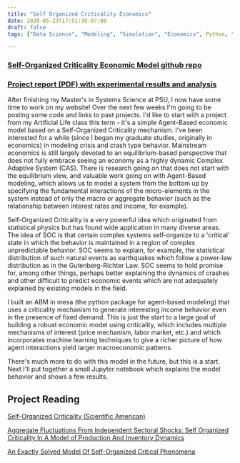 ```yaml
---
title: "Self Organized Criticality Economics"
date: 2020-05-23T17:51:39-07:00
draft: false
tags: ["Data Science", "Modeling", "Simulation", "Economics", Python, "Agent-Based Modeling", "Plotly"]

---
```


### [Self-Organized Criticality Economic Model github repo](https://github.com/gdcutting/SOCEconModel)

### [Project report (PDF) with experimental results and analysis](media/SYSC557Alife-ProjectReport-GDC.pdf)

After finishing my Master's in Systems Science at PSU, I now have some time to work on my website! Over the next few weeks I'm going to be posting some code and links to past projects. I'd like to start with a project from my Artificial Life class this term - it's a simple Agent-Based economic model based on a Self-Organized Criticality mechanism. I've been interested for a while (since I began my graduate studies, originally in economics) in modeling crisis and crash type behavior. Mainstream economics is still largely devoted to an equilibrium-based perspective that does not fully embrace seeing an economy as a highly dynamic Complex Adaptive System (CAS). There is research going on that does not start with the equilibrium view, and valuable work going on with Agent-Based modeling, which allows us to model a system from the bottom up by specifying the fundamental interactions of the micro-elements in the system instead of only the macro or aggregate behavior (such as the relationship between interest rates and income, for example).

Self-Organized Criticality is a very powerful idea which originated from statistical physics but has found wide application in many diverse areas. The idea of SOC is that certain complex systems self-organize to a 'critical' state in which the behavior is maintained in a region of complex unpredictable behavior. SOC seems to explain, for example, the statistical distribution of such natural events as earthquakes which follow a power-law distribution as in the Gutenberg-Richter Law. SOC seems to hold promise for, among other things, perhaps better explaining the dynamics of crashes and other difficult to predict economic events which are not adequately explained by existing models in the field.

I built an ABM in mesa (the python package for agent-based modeling) that uses a criticality mechanism to generate interesting income behavior even in the presence of fixed demand. This is just the start to a large goal of building a robust economic model using criticality, which includes multiple mechanisms of interest (price mechanism, labor market, etc.) and which incorporates machine learning techniques to give a richer picture of how agent interactions yield larger macroeconomic patterns.

There's much more to do with this model in the future, but this is a start. Next I'll put together a small Jupyter notebook which explains the model behavior and shows a few results.

## Project Reading

[Self-Organized Criticality (Scientific American)](media/SOC-ScientificAmerican-Bak-Chen.pdf)

[Aggregate Fluctuations From Independent Sectoral Shocks: Self Organized Criticality In A Model of Production And Inventory Dynamics](media/AggregateFluctuationsSOC-Bak-Chen-Woodford.pdf)

[An Exactly Solved Model Of Self-Organized Critical Phenomena](media/ExactlySolvedModelSOC-Dhar-Ramaswany.pdf)
